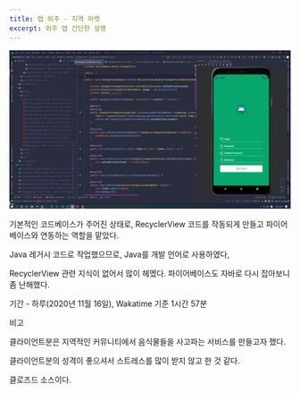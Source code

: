 ```yaml
---
title: 앱 외주 - 지역 마켓
excerpt: 외주 앱 간단한 설명
---
```


![market clone](./../assets/images/market-clone.png)

기본적인 코드베이스가 주어진 상태로, RecyclerView 코드를 작동되게 만들고 파이어베이스와 연동하는 역할을 맡았다.

Java 레거시 코드로 작업했으므로, Java를 개발 언어로 사용하였다,

RecyclerView 관련 지식이 없어서 많이 헤멨다. 파이어베이스도 자바로 다시 잡아보니 좀 난해했다.

기간 - 하루(2020년 11월 16일), Wakatime 기준 1시간 57분

비고

클라이언트분은 지역적인 커뮤니티에서 음식물들을 사고파는 서비스를 만들고자 했다.

클라이언트분의 성격이 좋으셔서 스트레스를 많이 받지 않고 한 것 같다.

클로즈드 소스이다.
